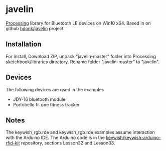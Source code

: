 # javelin
[Processing](https://processing.org) library for Bluetooth LE devices on Win10 x64.
Based in on github [hdonk/javelin](https://github.com/hdonk/javelin) project.

## Installation
For install, Download ZIP, unpack "javelin-master" folder into Processing sketchbook/libraries directory.
Rename folder "javelin-master" to "javelin".

## Devices
The following devices are used in the examples
+ JDY-16 bluetooth module
+ Portobello fit one fitness tracker 

## Notes
The keywish_rgb.rde and keywish_rgb.rde examples assume interaction with the Arduino IDE. 
The Arduino code is in the [keywish/keywish-arduino-rfid-kit](https://github.com/keywish/keywish-arduino-rfid-kit") repository, sections Lesson32 and Lesson33.

 